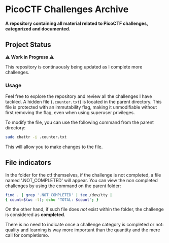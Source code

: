 # PicoCTF Challenges Archive

**A repository containing all material related to PicoCTF challenges, categorized and documented.**

## Project Status

⚠️ **Work in Progress** ⚠️

This repository is continuously being updated as I complete more challenges.

### Usage

Feel free to explore the repository and review all the challenges I have tackled. A hidden file (`.counter.txt`) is located in the parent directory. This file is protected with an immutability flag, making it unmodifiable without first removing the flag, even when using superuser privileges.

To modify the file, you can use the following command from the parent directory:

```bash
sudo chattr -i .counter.txt
```

This will allow you to make changes to the file.

## File indicators

In the folder for the ctf themselves, if the challenge is not completed, a file named '.NOT_COMPLETED' will appear. You can view the non completed challenges by using the command on the parent folder:

```bash
find . | grep '.NOT_COMPLETED' | tee /dev/tty | 
{ count=$(wc -l); echo "TOTAL: $count"; }
```

On the other hand, if such file does _not_ exist within the folder, the challenge is considered as **completed**.

There is no need to indicate once a challenge category is completed or not: quality and learning is way more important than the quantity and the mere call for completismo.